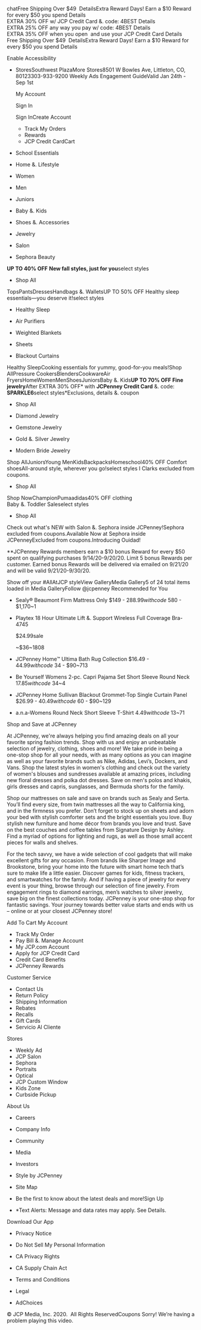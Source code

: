 chatFree Shipping Over $49  DetailsExtra Reward Days! Earn a $10 Reward for every $50 you spend Details  
EXTRA 30% OFF w/ JCP Credit Card &. code: 4BEST Details  
EXTRA 25% OFF any way you pay w/ code: 4BEST Details  
EXTRA 35% OFF when you open  and use your JCP Credit Card Details  
Free Shipping Over $49  DetailsExtra Reward Days! Earn a $10 Reward for every $50 you spend Details  

Enable Accessibility

*   StoresSouthwest PlazaMore Stores8501 W Bowles Ave, Littleton, CO, 80123303-933-9200 Weekly Ads Engagement GuideValid Jan 24th - Sep 1st
    
    My Account
    
    Sign In
    
    Sign InCreate Account
    *   Track My Orders
    *   Rewards
    *   JCP Credit CardCart

*   School Essentials
*   Home &. Lifestyle
*   Women
*   Men
*   Juniors
*   Baby &. Kids
*   Shoes &. Accessories
*   Jewelry
*   Salon
*   Sephora Beauty

**UP TO 40% OFF** **New fall styles, just for you**select styles

*   Shop All

TopsPantsDressesHandbags &. WalletsUP TO 50% OFF Healthy sleep essentials—you deserve it!select styles

*   Healthy Sleep

*   Air Purifiers
    
*   Weighted Blankets
    
*   Sheets
    
*   Blackout Curtains
    

Healthy SleepCooking essentials for yummy, good-for-you meals!Shop AllPressure CookersBlendersCookwareAir FryersHomeWomenMenShoesJuniorsBaby &. Kids**UP TO 70% OFF Fine jewelry**After EXTRA 30% OFF\* with **JCPenney Credit Card** &. code: **SPARKLE6**select styles\*Exclusions, details &. coupon

*   Shop All

*   Diamond Jewelry
    
*   Gemstone Jewelry
    
*   Gold &. Silver Jewelry
    
*   Modern Bride Jewelry
    

Shop AllJuniorsYoung MenKidsBackpacksHomeschool40% OFF Comfort shoesAll-around style, wherever you go!select styles I Clarks excluded from coupons.

*   Shop All

Shop NowChampionPumaadidas40% OFF clothing  
Baby &. Toddler Saleselect styles

*   Shop All

Check out what's NEW with Salon &. Sephora inside JCPenney!Sephora excluded from coupons.Available Now at Sephora inside JCPenneyExcluded from coupons.Introducing Ouidad!

\*\*JCPenney Rewards members earn a $10 bonus Reward for every $50 spent on qualifying purchases 9/14/20-9/20/20. Limit 5 bonus Rewards per customer. Earned bonus Rewards will be delivered via emailed on 9/21/20 and will be valid 9/21/20-9/30/20.

Show off your #AllAtJCP styleView GalleryMedia Gallery5 of 24 total items loaded in Media GalleryFollow @jcpenney Recommended for You

*   Sealy® Beaumont Firm Mattress Only $149 - $288.99with code~$580 - $1,170~1
*   Playtex 18 Hour Ultimate Lift &. Support Wireless Full Coverage Bra-4745
    
    $24.99sale
    
    ~$36~1808
*   JCPenney Home™ Ultima Bath Rug Collection $16.49 - $44.99with code~$34 - $90~713
*   Be Yourself Womens 2-pc. Capri Pajama Set Short Sleeve Round Neck $17.85with code~$34~4
*   JCPenney Home Sullivan Blackout Grommet-Top Single Curtain Panel $26.99 - $40.49with code~$60 - $90~129
*   a.n.a-Womens Round Neck Short Sleeve T-Shirt $4.49with code~$13~71

Shop and Save at JCPenney

At JCPenney, we're always helping you find amazing deals on all your favorite spring fashion trends. Shop with us and enjoy an unbeatable selection of jewelry, clothing, shoes and more! We take pride in being a one-stop shop for all your needs, with as many options as you can imagine as well as your favorite brands such as Nike, Adidas, Levi’s, Dockers, and Vans. Shop the latest styles in women's clothing and check out the variety of women's blouses and sundresses available at amazing prices, including new floral dresses and polka dot dresses. Save on men's polos and khakis, girls dresses and capris, sunglasses, and Bermuda shorts for the family.

  

Shop our mattresses on sale and save on brands such as Sealy and Serta. You’ll find every size, from twin mattresses all the way to California king, and in the firmness you prefer. Don’t forget to stock up on sheets and adorn your bed with stylish comforter sets and the bright essentials you love. Buy stylish new furniture and home décor from brands you love and trust. Save on the best couches and coffee tables from Signature Design by Ashley. Find a myriad of options for lighting and rugs, as well as those small accent pieces for walls and shelves.

  

For the tech savvy, we have a wide selection of cool gadgets that will make excellent gifts for any occasion. From brands like Sharper Image and Brookstone, bring your home into the future with smart home tech that’s sure to make life a little easier. Discover games for kids, fitness trackers, and smartwatches for the family. And if having a piece of jewelry for every event is your thing, browse through our selection of fine jewelry. From engagement rings to diamond earrings, men’s watches to silver jewelry, save big on the finest collections today. JCPenney is your one-stop shop for fantastic savings. Your journey towards better value starts and ends with us – online or at your closest JCPenney store!

  
  
Add To Cart My Account

*   Track My Order
*   Pay Bill &. Manage Account
*   My JCP.com Account
*   Apply for JCP Credit Card
*   Credit Card Benefits
*   JCPenney Rewards

Customer Service

*   Contact Us
*   Return Policy
*   Shipping Information
*   Rebates
*   Recalls
*   Gift Cards
*   Servicio Al Cliente

Stores

*   Weekly Ad
*   JCP Salon
*   Sephora
*   Portraits
*   Optical
*   JCP Custom Window
*   Kids Zone
*   Curbside Pickup

About Us

*   Careers
*   Company Info
*   Community
*   Media
*   Investors
*   Style by JCPenney
*   Site Map

*   Be the first to know about the latest deals and more!Sign Up
*   \*Text Alerts: Message and data rates may apply. See Details.

Download Our App

*   Privacy Notice
*   Do Not Sell My Personal Information
*   CA Privacy Rights
*   CA Supply Chain Act

*   Terms and Conditions
*   Legal
*   AdChoices

© JCP Media, Inc. 2020.  All Rights ReservedCoupons Sorry! We’re having a problem playing this video.